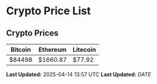 # Crypto Price List

## Crypto Prices
| Bitcoin | Ethereum | Litecoin |
| ------- | -------- | -------- |
| $84498 | $1660.87 | $77.92 |
**Last Updated:** 2025-04-14 13:57 UTC
**Last Updated:** $DATE$
